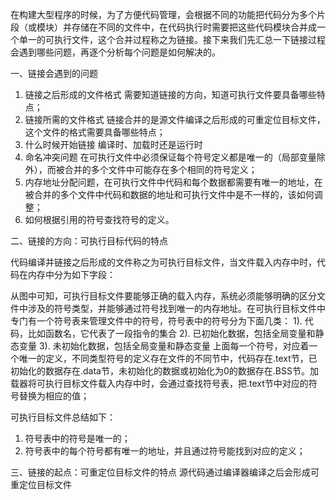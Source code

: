 ﻿在构建大型程序的时候，为了方便代码管理，会根据不同的功能把代码分为多个片段（或模块）并存储在不同的文件中，在代码执行时需要把这些代码模块合并成一个单一的可执行文件，这个合并过程称之为链接。接下来我们先汇总一下链接过程会遇到哪些问题，再逐个分析每个问题是如何解决的。

一、链接会遇到的问题

1. 链接之后形成的文件格式
需要知道链接的方向，知道可执行文件要具备哪些特点；
2. 链接所需的文件格式
链接合并的是源文件编译之后形成的可重定位目标文件，这个文件的格式需要具备哪些特点；
3. 什么时候开始链接
编译时、加载时还是运行时
4. 命名冲突问题
在可执行文件中必须保证每个符号定义都是唯一的（局部变量除外），而被合并的多个文件中可能存在多个相同的符号定义；
5. 内存地址分配问题，在可执行文件中代码和每个数据都需要有唯一的地址，在被合并的多个文件中代码和数据的地址和可执行文件中是不一样的，该如何调整；
6. 如何根据引用的符号查找符号的定义。

二、链接的方向：可执行目标代码的特点

代码编译并链接之后形成的文件称之为可执行目标文件，当文件载入内存中时，代码在内存中分为如下字段：

从图中可知，可执行目标文件要能够正确的载入内存，系统必须能够明确的区分文件中涉及的符号类型，并能够通过符号找到唯一的内存地址。在可执行目标文件中专门有一个符号表来管理文件中的符号，符号表中的符号分为下面几类：
1). 代码，比如函数名，它代表了一段指令的集合
2). 已初始化数据，包括全局变量和静态变量
3). 未初始化数据，包括全局变量和静态变量
上面每一个符号，对应着一个唯一的定义，不同类型符号的定义存在文件的不同节中，代码存在.text节，已初始化的数据存在.data节，未初始化的数据或初始化为0的数据存在.BSS节。加载器将可执行目标文件载入内存中时，会通过查找符号表，把.text节中对应的符号替换为相应的值；

可执行目标文件总结如下：
1. 符号表中的符号是唯一的；
2. 符号表中的每个符号都有唯一的地址，并且通过符号能找到对应的定义；

三、链接的起点：可重定位目标文件的特点
源代码通过编译器编译之后会形成可重定位目标文件